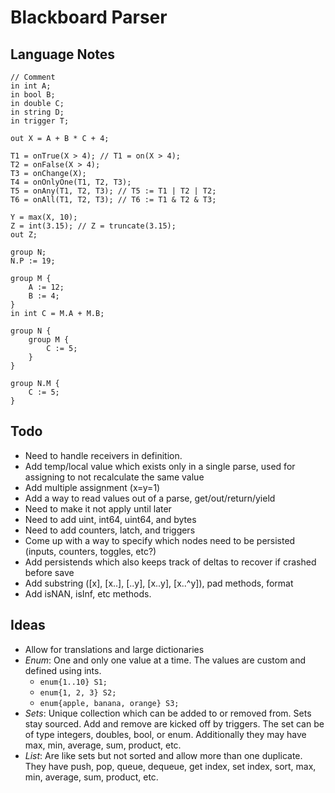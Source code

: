 ﻿# Blackboard Parser

## Language Notes

```
// Comment
in int A;
in bool B;
in double C;
in string D;
in trigger T;

out X = A + B * C + 4;

T1 = onTrue(X > 4); // T1 = on(X > 4);
T2 = onFalse(X > 4);
T3 = onChange(X);
T4 = onOnlyOne(T1, T2, T3);
T5 = onAny(T1, T2, T3); // T5 := T1 | T2 | T2;
T6 = onAll(T1, T2, T3); // T6 := T1 & T2 & T3;

Y = max(X, 10);
Z = int(3.15); // Z = truncate(3.15);
out Z;

group N;
N.P := 19;

group M {
    A := 12;
    B := 4;
}
in int C = M.A + M.B;

group N {
    group M {
        C := 5;
    }
}

group N.M {
    C := 5;
}
```

## Todo

- Need to handle receivers in definition.
- Add temp/local value which exists only in a single parse, used for assigning to not recalculate the same value
- Add multiple assignment (x=y=1)
- Add a way to read values out of a parse, get/out/return/yield
- Need to make it not apply until later
- Need to add uint, int64, uint64, and bytes
- Need to add counters, latch, and triggers
- Come up with a way to specify which nodes need to be persisted (inputs, counters, toggles, etc?)
- Add persistends which also keeps track of deltas to recover if crashed before save
- Add substring ([x], [x..], [..y], [x..y], [x..^y]), pad methods, format
- Add isNAN, isInf, etc methods.

## Ideas

- Allow for translations and large dictionaries
- *Enum*: One and only one value at a time. The values are custom and defined using ints.
  - `enum{1..10} S1;`
  - `enum{1, 2, 3} S2;`
  - `enum{apple, banana, orange} S3;`
- *Sets*: Unique collection which can be added to or removed from. Sets stay sourced.
  Add and remove are kicked off by triggers. The set can be of type integers, doubles, bool, or enum.
  Additionally they may have max, min, average, sum, product, etc.
- *List*: Are like sets but not sorted and allow more than one duplicate.
  They have push, pop, queue, dequeue, get index, set index, sort, max, min, average, sum, product, etc.
